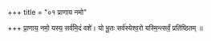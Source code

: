 +++
title = "०१ प्राणाय नमो"

+++
प्रा॒णाय॒ नमो॒ यस्य॒ सर्व॑मि॒दं वशे॑। यो भू॒तः सर्व॑स्येश्व॒रो यस्मि॒न्त्सर्वं॒ प्रति॑ष्ठितम् ॥